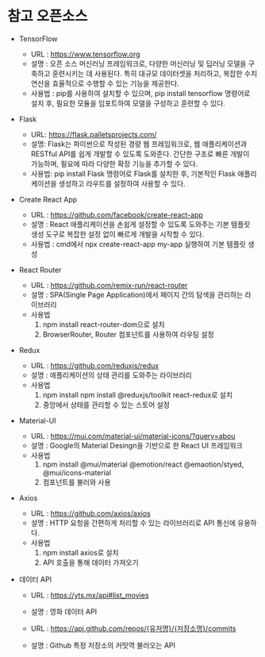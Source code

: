 # 참고 오픈소스

- TensorFlow

  - URL : https://www.tensorflow.org
  - 설명 : 오픈 소스 머신러닝 프레임워크로, 다양한 머신러닝 및 딥러닝 모델을 구축하고 훈련시키는 데 사용된다. 특히 대규모 데이터셋을 처리하고, 복잡한 수치 연산을 효율적으로 수행할 수 있는 기능을 제공한다.
  - 사용법 : pip를 사용하여 설치할 수 있으며, pip install tensorflow 명령어로 설치 후, 필요한 모듈을 임포트하여 모델을 구성하고 훈련할 수 있다.

- Flask

  - URL: https://flask.palletsprojects.com/
  - 설명: Flask는 파이썬으로 작성된 경량 웹 프레임워크로, 웹 애플리케이션과 RESTful API를 쉽게 개발할 수 있도록 도와준다. 간단한 구조로 빠른 개발이 가능하며, 필요에 따라 다양한 확장 기능을 추가할 수 있다.
  - 사용법: pip install Flask 명령어로 Flask를 설치한 후, 기본적인 Flask 애플리케이션을 생성하고 라우트를 설정하여 사용할 수 있다.

- Create React App

  - URL : https://github.com/facebook/create-react-app
  - 설명 : React 애플리케이션을 손쉽게 설정할 수 있도록 도와주는 기본 템플릿 생성 도구로 복잡한 설정 없이 빠르게 개발을 시작할 수 있다.
  - 사용법 : cmd에서 npx create-react-app my-app 실행하여 기본 템플릿 생성

- React Router

  - URL : https://github.com/remix-run/react-router
  - 설명 : SPA(Single Page Application)에서 페이지 간의 탐색을 관리하는 라이브러리
  - 사용법
    1.  npm install react-router-dom으로 설치
    2.  BrowserRouter, Router 컴포넌트를 사용하여 라우팅 설정

- Redux

  - URL : https://github.com/reduxjs/redux
  - 설명 : 애플리케이션의 상태 관리를 도와주는 라이브러리
  - 사용법
    1.  npm install npm install @reduxjs/toolkit react-redux로 설치
    2.  중앙에서 상태를 관리할 수 있는 스토어 설정

- Material-UI

  - URL : https://mui.com/material-ui/material-icons/?query=abou
  - 설명 : Google의 Material Desingn을 기반으로 한 React UI 프레임워크
  - 사용법
    1.  npm install @mui/material @emotion/react @emaotion/styed, @mui/icons-material
    2.  컴포넌트를 불러와 사용

- Axios

  - URL : https://github.com/axios/axios
  - 설명 : HTTP 요청을 간편하게 처리할 수 있는 라이브러리로 API 통신에 유용하다.
  - 사용법
    1.  npm install axios로 설치
    2.  API 호출을 통해 데이터 가져오기

- 데이터 API

  - URL : https://yts.mx/api#list_movies
  - 설명 : 영화 데이터 API

  - URL : https://api.github.com/repos/{유저명}/{저장소명}/commits
  - 설명 : Github 특정 저장소의 커밋역 불러오는 API
